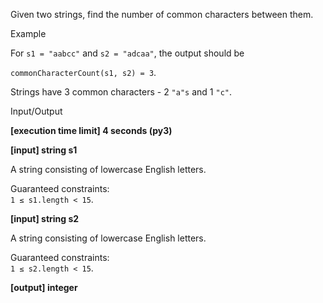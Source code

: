 Given two strings, find the number of common characters between them.

Example

For `s1 = "aabcc"` and `s2 = "adcaa"`, the output should be

`commonCharacterCount(s1, s2) = 3`.

Strings have 3 common characters - 2 `"a"s` and 1 `"c"`.

Input/Output

**[execution time limit] 4 seconds (py3)**

**[input] string s1**

A string consisting of lowercase English letters.

Guaranteed constraints:<br>
`1 ≤ s1.length < 15`.

**[input] string s2**

A string consisting of lowercase English letters.

Guaranteed constraints:<br>
`1 ≤ s2.length < 15`.

**[output] integer**
